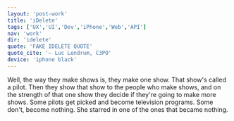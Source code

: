 ```yaml
---
layout: 'post-work'
title: 'iDelete'
tags: ['UX','UI','Dev','iPhone','Web','API']
nav: 'work'
dir: 'idelete'
quote: 'FAKE IDELETE QUOTE'
quote_cite: '— Luc Lendrum, C3PO'
device: 'iphone black'
---
```

Well, the way they make shows is, they make one show. That show's called a pilot. Then they show that show to the people who make shows, and on the strength of that one show they decide if they're going to make more shows. Some pilots get picked and become television programs. Some don't, become nothing. She starred in one of the ones that became nothing.